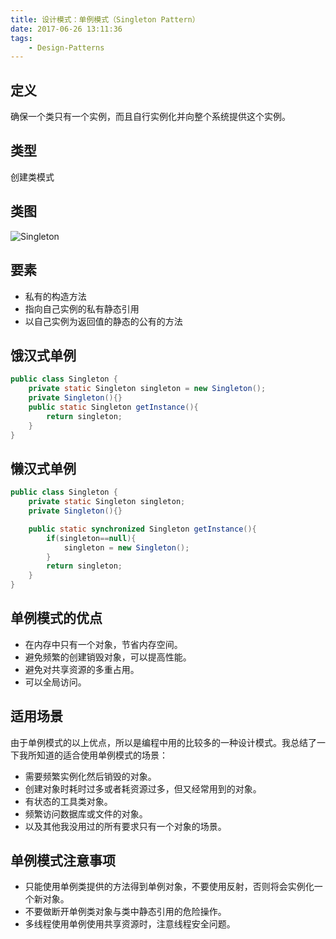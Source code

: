```yaml
---
title: 设计模式：单例模式（Singleton Pattern）
date: 2017-06-26 13:11:36
tags:
    - Design-Patterns
---
```


## 定义
确保一个类只有一个实例，而且自行实例化并向整个系统提供这个实例。

## 类型
创建类模式

## 类图

![Singleton](http://cdn.shianqi.com/20171110095442_FQlZOS_Singleton.png)

## 要素
* 私有的构造方法
* 指向自己实例的私有静态引用
* 以自己实例为返回值的静态的公有的方法

## 饿汉式单例
```java
public class Singleton {  
    private static Singleton singleton = new Singleton();  
    private Singleton(){}  
    public static Singleton getInstance(){  
        return singleton;  
    }  
}  
```

## 懒汉式单例
```java
public class Singleton {  
    private static Singleton singleton;  
    private Singleton(){}  

    public static synchronized Singleton getInstance(){  
        if(singleton==null){  
            singleton = new Singleton();  
        }  
        return singleton;  
    }  
}  
```
## 单例模式的优点
* 在内存中只有一个对象，节省内存空间。
* 避免频繁的创建销毁对象，可以提高性能。
* 避免对共享资源的多重占用。
* 可以全局访问。

## 适用场景
由于单例模式的以上优点，所以是编程中用的比较多的一种设计模式。我总结了一下我所知道的适合使用单例模式的场景：
* 需要频繁实例化然后销毁的对象。
* 创建对象时耗时过多或者耗资源过多，但又经常用到的对象。
* 有状态的工具类对象。
* 频繁访问数据库或文件的对象。
* 以及其他我没用过的所有要求只有一个对象的场景。

## 单例模式注意事项
* 只能使用单例类提供的方法得到单例对象，不要使用反射，否则将会实例化一个新对象。
* 不要做断开单例类对象与类中静态引用的危险操作。
* 多线程使用单例使用共享资源时，注意线程安全问题。
